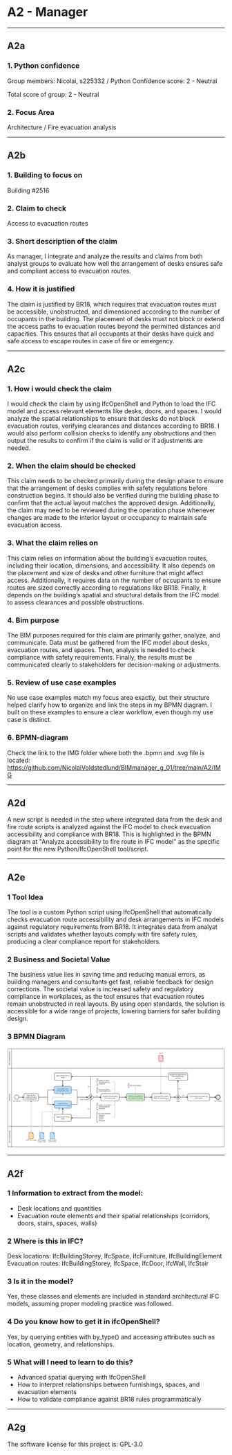 # A2 - Manager

---

## A2a

### 1. Python confidence
Group members: 
Nicolai, s225332 / Python Confidence score: 2 - Neutral

Total score of group: 2 - Neutral

### 2. Focus Area
Architecture / Fire evacuation analysis

---

## A2b

### 1. Building to focus on
Building #2516

### 2. Claim to check
Access to evacuation routes 

### 3. Short description of the claim
As manager, I integrate and analyze the results and claims from both analyst groups to evaluate how well the arrangement of desks ensures safe and compliant access to evacuation routes.

### 4. How it is justified
The claim is justified by BR18, which requires that evacuation routes must be accessible, unobstructed, and dimensioned according to the number of occupants in the building. The placement of desks must not block or extend the access paths to evacuation routes beyond the permitted distances and capacities. This ensures that all occupants at their desks have quick and safe access to escape routes in case of fire or emergency.

---

## A2c

### 1. How i would check the claim
I would check the claim by using IfcOpenShell and Python to load the IFC model and access relevant elements like desks, doors, and spaces. I would analyze the spatial relationships to ensure that desks do not block evacuation routes, verifying clearances and distances according to BR18. I would also perform collision checks to identify any obstructions and then output the results to confirm if the claim is valid or if adjustments are needed.

### 2. When the claim should be checked
This claim needs to be checked primarily during the design phase to ensure that the arrangement of desks complies with safety regulations before construction begins. It should also be verified during the building phase to confirm that the actual layout matches the approved design. Additionally, the claim may need to be reviewed during the operation phase whenever changes are made to the interior layout or occupancy to maintain safe evacuation access.

### 3. What the claim relies on
This claim relies on information about the building’s evacuation routes, including their location, dimensions, and accessibility. It also depends on the placement and size of desks and other furniture that might affect access. Additionally, it requires data on the number of occupants to ensure routes are sized correctly according to regulations like BR18. Finally, it depends on the building’s spatial and structural details from the IFC model to assess clearances and possible obstructions.

### 4. Bim purpose
The BIM purposes required for this claim are primarily gather, analyze, and communicate. Data must be gathered from the IFC model about desks, evacuation routes, and spaces. Then, analysis is needed to check compliance with safety requirements. Finally, the results must be communicated clearly to stakeholders for decision-making or adjustments.

### 5. Review of use case examples

No use case examples match my focus area exactly, but their structure helped clarify how to organize and link the steps in my BPMN diagram. I built on these examples to ensure a clear workflow, even though my use case is distinct.

### 6. BPMN-diagram
Check the link to the IMG folder where both the .bpmn and .svg file is located: https://github.com/NicolaiVoldstedlund/BIMmanager_g_01/tree/main/A2/IMG

---

## A2d
A new script is needed in the step where integrated data from the desk and fire route scripts is analyzed against the IFC model to check evacuation accessibility and compliance with BR18. This is highlighted in the BPMN diagram at "Analyze accessibility to fire route in IFC model" as the specific point for the new Python/IfcOpenShell tool/script.

---

## A2e

### 1 Tool Idea
The tool is a custom Python script using IfcOpenShell that automatically checks evacuation route accessibility and desk arrangements in IFC models against regulatory requirements from BR18. It integrates data from analyst scripts and validates whether layouts comply with fire safety rules, producing a clear compliance report for stakeholders.

### 2 Business and Societal Value
The business value lies in saving time and reducing manual errors, as building managers and consultants get fast, reliable feedback for design corrections. The societal value is increased safety and regulatory compliance in workplaces, as the tool ensures that evacuation routes remain unobstructed in real layouts. By using open standards, the solution is accessible for a wide range of projects, lowering barriers for safer building design.

### 3 BPMN Diagram

![Diagram caption](IMG/GR01_A2.svg)

---

## A2f

### 1 Information to extract from the model:
- Desk locations and quantities
- Evacuation route elements and their spatial relationships (corridors, doors, stairs, spaces, walls)

### 2 Where is this in IFC?
Desk locations: IfcBuildingStorey, IfcSpace, IfcFurniture, IfcBuildingElement
Evacuation routes: IfcBuildingStorey, IfcSpace, IfcDoor, IfcWall, IfcStair

### 3 Is it in the model?
Yes, these classes and elements are included in standard architectural IFC models, assuming proper modeling practice was followed.

### 4 Do you know how to get it in ifcOpenShell?
Yes, by querying entities with by_type() and accessing attributes such as location, geometry, and relationships.

### 5 What will I need to learn to do this?
- Advanced spatial querying with IfcOpenShell
- How to interpret relationships between furnishings, spaces, and evacuation elements
- How to validate compliance against BR18 rules programmatically

---

## A2g

The software license for this project is: GPL-3.0